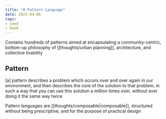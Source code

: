 ```yaml
---
title: "A Pattern Language"
date: 2023-04-06
tags:
- seed
- book
---
```


Contains hundreds of patterns aimed at encapsulating a community-centric, bottom-up philosophy of [[thoughts/urban planning]], architecture, and collective livability

## Pattern
[a] pattern describes a problem which occurs over and over again in our environment, and then describes the core of the solution to that problem, in such a way that you can use this solution a million times over, without ever doing it the same way twice

Pattern languages are [[thoughts/composable|composable]], structured without being prescriptive, and for the purpose of practical design